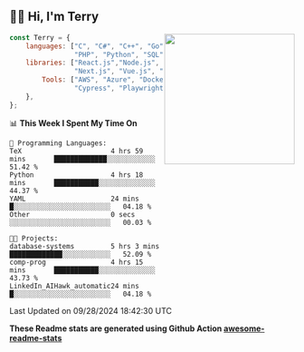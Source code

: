 <h2>👋🏻 Hi, I'm Terry</h2>

<img align='right' src="https://media.giphy.com/media/fkZukR450RQ1qnGaq9/giphy.gif" width="230">

```javascript
const Terry = {
    languages: ["C", "C#", "C++", "Go", "Java", "Javascript",
                "PHP", "Python", "SQL", "Typescript"],
    libraries: ["React.js","Node.js", ".Net", "Express.js",
                "Next.js", "Vue.js", "Astro.js", "CUDA"],
        Tools: ["AWS", "Azure", "Docker🐳", "Git", "Figma",
                "Cypress", "Playwright", "Postman", "Jira"],
    },
};
```
<!--START_SECTION:waka-->
📊 **This Week I Spent My Time On** 

```text
💬 Programming Languages: 
TeX                      4 hrs 59 mins       █████████████░░░░░░░░░░░░   51.42 % 
Python                   4 hrs 18 mins       ███████████░░░░░░░░░░░░░░   44.37 % 
YAML                     24 mins             █░░░░░░░░░░░░░░░░░░░░░░░░   04.18 % 
Other                    0 secs              ░░░░░░░░░░░░░░░░░░░░░░░░░   00.03 % 

🐱‍💻 Projects: 
database-systems         5 hrs 3 mins        █████████████░░░░░░░░░░░░   52.09 % 
comp-prog                4 hrs 15 mins       ███████████░░░░░░░░░░░░░░   43.73 % 
LinkedIn_AIHawk_automatic24 mins             █░░░░░░░░░░░░░░░░░░░░░░░░   04.18 % 
```


 Last Updated on 09/28/2024 18:42:30 UTC
<!--END_SECTION:waka-->

**These Readme stats are generated using Github Action [awesome-readme-stats](https://github.com/anmol098/waka-readme-stats)**
